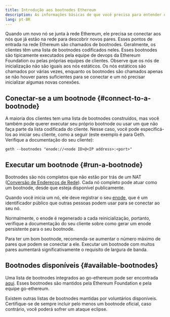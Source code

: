 ```yaml
---
title: Introdução aos bootnodes Ethereum
description: As informações básicas de que você precisa para entender os bootnodes
lang: pt-BR
---
```


Quando um novo nó se junta à rede Ethereum, ele precisa se conectar aos nós que já estão na rede para descobrir novos pares. Esses pontos de entrada na rede Ethereum são chamados de bootnodes. Geralmente, os clientes têm uma lista de bootnodes codificados neles. Esses bootnodes são tipicamente executados pela equipe de devops da Ethereum Foundation ou pelas próprias equipes de clientes. Observe que os nós de inicialização não são iguais aos nós estáticos. Os nós estáticos são chamados por várias vezes, enquanto os bootnodes são chamados apenas se não houver pares suficientes para se conectar e um nó precisar inicializar algumas novas conexões.

## Conectar-se a um bootnode {#connect-to-a-bootnode}

A maioria dos clientes tem uma lista de bootnodes construídos, mas você também pode querer executar seu próprio bootnode ou usar um que não faça parte da lista codificada do cliente. Nesse caso, você pode especificá-los ao iniciar seu cliente, como a seguir (este exemplo é para Geth. Verifique a documentação do seu cliente):

```
geth --bootnodes "enode://<node ID>@<IP address>:<port>"
```

## Executar um bootnode {#run-a-bootnode}

Bootnodes são nós completos que não estão por trás de um NAT ([Conversão de Endereços de Rede](https://www.geeksforgeeks.org/network-address-translation-nat/)). Cada nó completo pode atuar como um bootnode, desde que esteja disponível publicamente.

Quando você inicia um nó, ele deve registrar o seu [enode](/developers/docs/networking-layer/network-addresses/#enode), que é um identificador público que outras pessoas podem usar para se conectar ao seu nó.

Normalmente, o enode é regenerado a cada reinicialização, portanto, verifique a documentação do seu cliente sobre como gerar um enode persistente para o seu bootnode.

Para ter um bom bootnode, recomenda-se aumentar o número máximo de pares que podem se conectar a ele. Executar um bootnode com muitos pares aumentará significativamente o requisito de largura de banda.

## Bootnodes disponíveis {#available-bootnodes}

Uma lista de bootnodes integrados ao go-ethereum pode ser encontrada [aqui](https://github.com/ethereum/go-ethereum/blob/master/params/bootnodes.go#L23). Esses bootnodes são mantidos pela Ethereum Foundation e pela equipe go-ethereum.

Existem outras listas de bootnodes mantidas por voluntários disponíveis. Certifique-se de sempre incluir pelo menos um bootnode oficial, caso contrário, você poderá sofrer um ataque eclipse.
